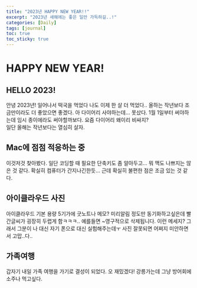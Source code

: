 ```yaml
---
title: "2023년 HAPPY NEW YEAR!!"
excerpt: "2023년 새해에는 좋은 일만 가득하길..!"
categories: [Daily]
tags: [journal]
toc: true
toc_sticky: true
---
```


# HAPPY NEW YEAR!

## HELLO 2023!
안녕 2023년! 일어나서 떡국을 먹었다 나도 이제 한 살 더 먹었다.. 올하는 작년보다 조금만이라도 더 좋았으면 좋겠다. 아 다이어리 사야하는데... 못샀다. 1월 1일부터 써야하는데 임시 종이에라도 써야할까보다. 요즘 다이어리 왜이리 비싸지?<br/>
일단 올해는 작년보다는 열심히 살자.

## Mac에 점점 적응하는 중
이것저것 찾아봤다. 일단 코딩할 때 필요한 단축키도 좀 알아두고... 뭐 맥도 나쁘지는 않은 것 같다. 확실히 컴퓨터가 간지나긴한듯... 근데 확실히 불편한 점은 조금 있는 것 같다.

## 아이클라우드 사진
아이클라우드 기본 용량 5기가에 굿노트나 메모? 미리알림 정도만 동기화하고싶은데 빨간글씨가 굉장히 두렵게 함ㅋㅋㅋ.. 예를들면 ~영구적으로 삭제됩니다. 이런 메세지? 그래서 그분이 나 대신 자기 폰으로 대신 실험해주는데ㅜ 사진 잘못되면 어쩌지 미안하면서 고맙..다.. 

## 가족여행
갑자기 내일 가족 여행을 가기로 결성이 되었다. 오 재밌겠다! 강릉가는데 그냥 방어회에 소주나 먹고싶다. 